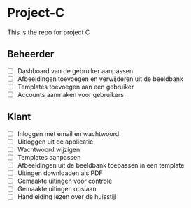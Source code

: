 # Project-C
This is the repo for project C

## Beheerder
- [ ] Dashboard van de gebruiker aanpassen
- [ ] Afbeeldingen toevoegen en verwijderen uit de beeldbank
- [ ] Templates toevoegen aan een gebruiker
- [ ] Accounts aanmaken voor gebruikers

## Klant
- [ ] Inloggen met email en wachtwoord
- [ ] Uitloggen uit de applicatie
- [ ] Wachtwoord wijzigen
- [ ] Templates aanpassen
- [ ] Afbeeldingen uit de beeldbank toepassen in een template
- [ ] Uitingen downloaden als PDF
- [ ] Gemaakte uitingen voor controle 
- [ ] Gemaakte uitingen opslaan
- [ ] Handleiding lezen over de huisstijl
